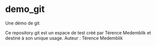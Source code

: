 # demo_git
Une démo de git

Ce repository git est un espace de test créé par Térence Medemblik et destiné à son unique usage.
Auteur :
Térence Medemblik